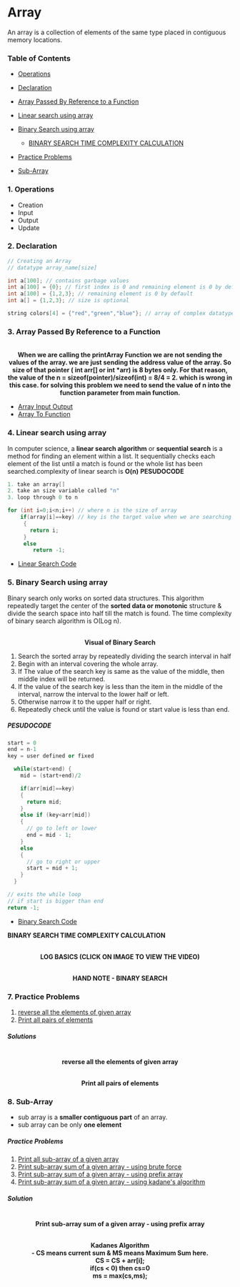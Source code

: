 # Array

An array is a collection of elements of the same type placed in contiguous memory locations.

### Table of Contents

- [Operations](https://github.com/novojitdas/DSA-Using-CPP/tree/main/01%20Array#1-operations)
  
- [Declaration](https://github.com/novojitdas/DSA-Using-CPP/tree/main/01%20Array#2-declaration)
- [Array Passed By Reference to a Function](https://github.com/novojitdas/DSA-Using-CPP/tree/main/01%20Array#3-array-passed-by-reference-to-a-function)
- [Linear search using array](https://github.com/novojitdas/DSA-Using-CPP/tree/main/01%20Array#4-linear-search-using-array)
- [Binary Search using array](https://github.com/novojitdas/DSA-Using-CPP/tree/main/01%20Array#5-binary-search-using-array)
  * [BINARY SEARCH TIME COMPLEXITY CALCULATION]()
- [Practice Problems](https://github.com/novojitdas/DSA-Using-CPP/tree/main/01%20Array#7-practice-problems)
- [Sub-Array](https://github.com/novojitdas/DSA-Using-CPP/tree/main/01%20Array#8-sub-array)


### 1. Operations 
- Creation 
- Input 
- Output 
- Update 

### 2. Declaration
```cpp
// Creating an Array 
// datatype array_name[size]

int a[100]; // contains garbage values
int a[100] = {0}; // first index is 0 and remaining element is 0 by default 
int a[100] = {1,2,3}; // remaining element is 0 by default
int a[] = {1,2,3}; // size is optional

string colors[4] = {"red","green","blue"}; // array of complex datatype

```

### 3. Array Passed By Reference to a Function

<p align="center">
  <br>
  <a href=""><img src="https://i.imgur.com/VE89baX.png" alt=""></a>
  <br>
  <strong>When we are calling the printArray Function we are not sending the values of the array. we are just sending the address value of the array. So size of that pointer ( int arr[] or int *arr) is 8 bytes only. For that reason, the value of the n = sizeof(pointer)/sizeof(int) = 8/4 = 2. which is wrong in this case. for solving this problem we need to send the value of n into the function parameter from main function. </strong>
  <br>
</p> 

- [Array Input Output](https://github.com/novojitdas/DSA-Using-CPP/blob/main/Array/00_ArrayInputoutput.cpp)
- [Array To Function](https://github.com/novojitdas/DSA-Using-CPP/blob/main/Array/01_ArraytoFunction.cpp)


### 4. Linear search using array
In computer science, a **linear search algorithm** or **sequential search** is a method for finding an element within a list. It sequentially checks each element of the list until a match is found or the whole list has been searched.complexity of linear search is **O(n)**
**PESUDOCODE**
```cpp
1. take an array[]
2. take an size variable called "n"
3. loop through 0 to n

for (int i=0;i<n;i++) // where n is the size of array
    if(array[i]==key) // key is the target value when we are searching
     {
       return i;
     }
     else
        return -1;

```
- [Linear Search Code](https://github.com/novojitdas/DSA-Using-CPP/blob/main/Array/02_linearSearch.cpp)

### 5. Binary Search using array

Binary search only works on sorted data structures. This algorithm repeatedly target the center of the **sorted data or monotonic** structure & divide the search space into half till the match is found.
The time complexity of binary search algorithm is O(Log n).
<p align="center">
  <br>
  <a href=""><img src="https://i.imgur.com/PTu0oqp.png" alt=""></a>
  <br>
  <strong>Visual of Binary Search</strong>
  <br>
</p> 

1. Search the sorted array by repeatedly dividing the search interval in half
2. Begin with an interval covering the whole array.
3. If The value of the search key is same as the value of the middle, then middle index will be returned.
4. If the value of the search key is less than the item in the middle of the interval, narrow the interval to the lower half or left.
5. Otherwise narrow it to the upper half or right.
6. Repeatedly check until the value is found or start value is less than end.

##### PESUDOCODE

```cpp
start = 0 
end = n-1
key = user defined or fixed

  while(start<end) {
    mid = (start+end)/2 

    if(arr[mid]==key)
    {
      return mid;
    }
    else if (key<arr[mid])
    {
      // go to left or lower 
      end = mid - 1;
    }
    else 
    {
      // go to right or upper
      start = mid + 1;
    }
  }

// exits the while loop
// if start is bigger than end
return -1;

```
- [Binary Search Code](https://github.com/novojitdas/DSA-Using-CPP/blob/main/Array/03_binarySearch.cpp)

**BINARY SEARCH TIME COMPLEXITY CALCULATION** 


<p align="center">
  <br>
  <a href="https://www.youtube.com/watch?v=4UNkQcBrLaQ"><img src="https://i.imgur.com/stR1ovQ.png" alt=""></a>
  <br>
  <strong>LOG BASICS (CLICK ON IMAGE TO VIEW THE VIDEO)</strong>
  <br>
</p> 

<p align="center">
  <br>
  <a href=""><img src="https://i.imgur.com/BrNRgDJ.jpg" alt=""></a>
  <br>
  <strong>HAND NOTE - BINARY SEARCH</strong>
  <br>
</p> 

### 7. Practice Problems 

1. [reverse all the elements of given array](https://github.com/novojitdas/DSA-Using-CPP/blob/main/Array/04_reverseArray.cpp)
2. [Print all pairs of elements](https://github.com/novojitdas/DSA-Using-CPP/blob/main/Array/05_pairsOfElements.cpp) 

##### Solutions 
<p align="center">
  <br>
  <a href=""><img src="https://i.imgur.com/rlbJbMq.jpg" alt=""></a>
  <br>
  <strong>reverse all the elements of given array</strong>
  <br>
</p>

<p align="center">
  <br>
  <a href=""><img src="https://i.imgur.com/MdqOJ1U.png" alt=""></a>
  <br>
  <strong>Print all pairs of elements</strong>
  <br>
</p>

### 8. Sub-Array

- sub array is a **smaller contiguous part** of an array.
- sub array can be only **one element**

##### Practice Problems 
1. [Print all sub-array of a given array](https://github.com/novojitdas/DSA-Using-CPP/blob/main/Array/06_PrintAllSubarray.cpp)
2. [Print sub-array sum of a given array - using brute force](https://github.com/novojitdas/DSA-Using-CPP/blob/main/Array/07_SubArraySumOne.cpp)
3. [Print sub-array sum of a given array - using prefix array]()
4. [Print sub-array sum of a given array - using kadane's algorithm]()

##### Solution 
 
<p align="center">
  <br>
  <a href=""><img src="https://i.imgur.com/g8Gghky.png" alt=""></a>
  <br>
  <strong>Print sub-array sum of a given array - using prefix array</strong>
  <br>
</p>

<p align="center">
  <br>
  <a href=""><img src="https://i.imgur.com/yM6P4sy.png" alt=""></a>
  <br>
  <strong>Kadanes Algorithm
  <br>- CS means current sum & MS means Maximum Sum here.
  <br>CS = CS + arr[i]; 
  <br>if(cs < 0) then cs=0
  <br>ms = max(cs,ms);
    </strong>
  <br>
</p>



